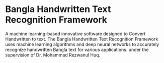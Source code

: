 # Bangla Handwritten Text Recognition Framework
 A machine learning-based innovative software designed to Convert Handwritten to text. The Bangla Handwritten Text Recognition Framework uses machine learning algorithms and deep neural networks to accurately recognize handwritten Bangla text for various applications. under the supervision of Dr. Mohammad Rezwanul Huq.
